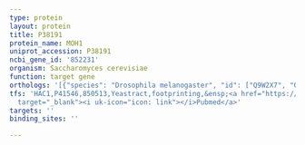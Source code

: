 ```yaml
---
type: protein
layout: protein
title: P38191
protein_name: MOH1
uniprot_accession: P38191
ncbi_gene_id: '852231'
organism: Saccharomyces cerevisiae
function: target gene
orthologs: '[{"species": "Drosophila melanogaster", "id": ["Q9W2X7", "Q9XZF0"]}, {"species": "Caenorhabditis elegans", "id": ["Q9U3G6"]}, {"species": "Homo sapiens", "id": ["Q96NS1", "<a href=\"/protein/q96qa6\">Q96QA6</a>", "<a href=\"/protein/p62699\">P62699</a>", "<a href=\"/protein/o60688\">O60688</a>"]}, {"species": "Mus musculus", "id": ["Q65Z95", "Q9ESC7", "P62700", "Q65Z93", "P61237"]}, {"species": "Rattus norvegicus", "id": ["D4A0Y3", "D4A9Y3", "Q5XID5", "D4A4Q3"]}]'
tfs: 'HAC1,P41546,850513,Yeastract,footprinting,&ensp;<a href="https://www.ncbi.nlm.nih.gov/pubmed/?term=30016623%5Buid%5D+OR+24170807%5Buid%5D"
  target="_blank"><i uk-icon="icon: link"></i>Pubmed</a>'
targets: ''
binding_sites: ''

---
```

